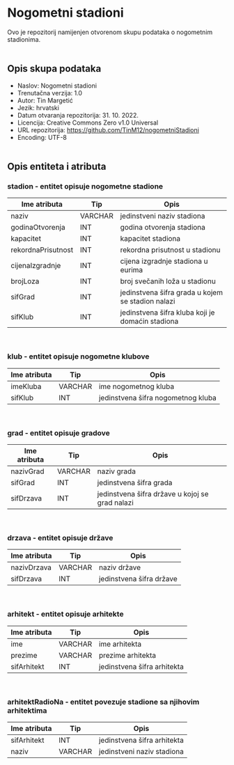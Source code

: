 # __Nogometni stadioni__

Ovo je repozitorij namijenjen otvorenom skupu podataka o nogometnim stadionima. 
<br></br>

## __Opis skupa podataka__

- Naslov: Nogometni stadioni
- Trenutačna verzija: 1.0
- Autor: Tin Margetić
- Jezik: hrvatski
- Datum otvaranja repozitorija: 31. 10. 2022.
- Licencija: Creative Commons Zero v1.0 Universal
- URL repozitorija: https://github.com/TinM12/nogometniStadioni
- Encoding: UTF-8
<br></br>

## __Opis entiteta i atributa__

### stadion - entitet opisuje nogometne stadione

| Ime atributa | Tip | Opis |
| --- | --- | --- |
| naziv | VARCHAR | jedinstveni naziv stadiona |
| godinaOtvorenja | INT | godina otvorenja stadiona |
| kapacitet | INT | kapacitet stadiona |
| rekordnaPrisutnost | INT | rekordna prisutnost u stadionu| 
| cijenaIzgradnje | INT | cijena izgradnje stadiona u eurima |
| brojLoza | INT | broj svečanih loža u stadionu |
| sifGrad | INT | jedinstvena šifra grada u kojem se stadion nalazi |
| sifKlub | INT | jedinstvena šifra kluba koji je domaćin stadiona |

<br>

### klub - entitet opisuje nogometne klubove

| Ime atributa | Tip | Opis |
| --- | --- | --- |
| imeKluba | VARCHAR | ime nogometnog kluba |
| sifKlub | INT | jedinstvena šifra nogometnog kluba |

<br>

### grad - entitet opisuje gradove

| Ime atributa | Tip | Opis |
| --- | --- | --- |
| nazivGrad | VARCHAR | naziv grada |
| sifGrad | INT | jedinstvena šifra grada |
| sifDrzava | INT | jedinstvena šifra države u kojoj se grad nalazi |

<br>

### drzava - entitet opisuje države
| Ime atributa | Tip | Opis |
| --- | --- | --- |
| nazivDrzava | VARCHAR | naziv države |
| sifDrzava | INT | jedinstvena šifra države |

<br>

### arhitekt - entitet opisuje arhitekte

| Ime atributa | Tip | Opis |
| --- | --- | --- |
| ime | VARCHAR | ime arhitekta |
| prezime | VARCHAR | prezime arhitekta |
| sifArhitekt | INT | jedinstvena šifra arhitekta |

<br>

### arhitektRadioNa - entitet povezuje stadione sa njihovim arhitektima

| Ime atributa | Tip | Opis |
| --- | --- | --- |
| sifArhitekt | INT | jedinstvena šifra arhitekta |
| naziv | VARCHAR | jedinstveni naziv stadiona  |